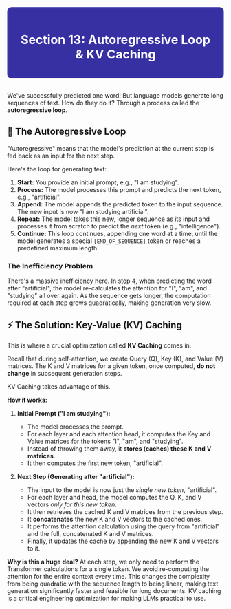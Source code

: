<div style="background-color:#3730A3; padding:20px; border-radius:10px; color:white;">
  <h1 align="center">Section 13: Autoregressive Loop & KV Caching</h1>
</div>
<br>

We've successfully predicted one word! But language models generate long sequences of text. How do they do it? Through a process called the **autoregressive loop**.

## 🔄 The Autoregressive Loop

"Autoregressive" means that the model's prediction at the current step is fed back as an input for the next step.

Here's the loop for generating text:

1.  **Start:** You provide an initial prompt, e.g., "I am studying".
2.  **Process:** The model processes this prompt and predicts the next token, e.g., "artificial".
3.  **Append:** The model appends the predicted token to the input sequence. The new input is now "I am studying artificial".
4.  **Repeat:** The model takes this new, longer sequence as its input and processes it from scratch to predict the *next* token (e.g., "intelligence").
5.  **Continue:** This loop continues, appending one word at a time, until the model generates a special `[END_OF_SEQUENCE]` token or reaches a predefined maximum length.

### The Inefficiency Problem
There's a massive inefficiency here. In step 4, when predicting the word after "artificial", the model re-calculates the attention for "I", "am", and "studying" all over again. As the sequence gets longer, the computation required at each step grows quadratically, making generation very slow.

## ⚡ The Solution: Key-Value (KV) Caching

This is where a crucial optimization called **KV Caching** comes in.

Recall that during self-attention, we create Query (Q), Key (K), and Value (V) matrices. The K and V matrices for a given token, once computed, **do not change** in subsequent generation steps.

KV Caching takes advantage of this.

**How it works:**

1.  **Initial Prompt ("I am studying"):**
    * The model processes the prompt.
    * For each layer and each attention head, it computes the Key and Value matrices for the tokens "I", "am", and "studying".
    * Instead of throwing them away, it **stores (caches) these K and V matrices**.
    * It then computes the first new token, "artificial".

2.  **Next Step (Generating after "artificial"):**
    * The input to the model is now just the *single new token*, "artificial".
    * For each layer and head, the model computes the Q, K, and V vectors *only for this new token*.
    * It then retrieves the cached K and V matrices from the previous step.
    * It **concatenates** the new K and V vectors to the cached ones.
    * It performs the attention calculation using the query from "artificial" and the full, concatenated K and V matrices.
    * Finally, it updates the cache by appending the new K and V vectors to it.

**Why is this a huge deal?**
At each step, we only need to perform the Transformer calculations for a single token. We avoid re-computing the attention for the entire context every time. This changes the complexity from being quadratic with the sequence length to being linear, making text generation significantly faster and feasible for long documents. KV caching is a critical engineering optimization for making LLMs practical to use.

